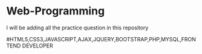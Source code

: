 # Web-Programming
I will be adding all the practice question in this repository

#HTML5,CSS3,JAVASCRIPT,AJAX,JQUERY,BOOTSTRAP,PHP,MYSQL,FRONTEND DEVELOPER
